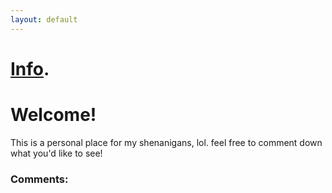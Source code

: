 ```yaml
---
layout: default
---
```


# [Info](./another-page.html).

# Welcome!

This is a personal place for my shenanigans, lol. feel free to comment down what you'd like to see!
### Comments:
<script src="https://giscus.app/client.js"
        data-repo="BamsTheSergal/bamsthesergal.github.io"
        data-repo-id="R_kgDOIo7Jmw"
        data-category="General"
        data-category-id="DIC_kwDOIo7Jm84Ce_PR"
        data-mapping="title"
        data-strict="0"
        data-reactions-enabled="1"
        data-emit-metadata="0"
        data-input-position="top"
        data-theme="https://github.com/BamsTheSergal/bamsthesergal.github.io/blob/master/_sass/jekyll-theme-minimal.scss"
        data-lang="en"
        crossorigin="anonymous"
        async>
</script>
